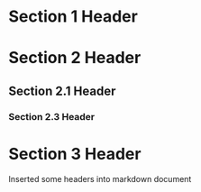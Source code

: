 # Section 1 Header
# Section 2 Header
## Section 2.1 Header
### Section 2.3 Header
# Section 3 Header


Inserted some headers into markdown document
